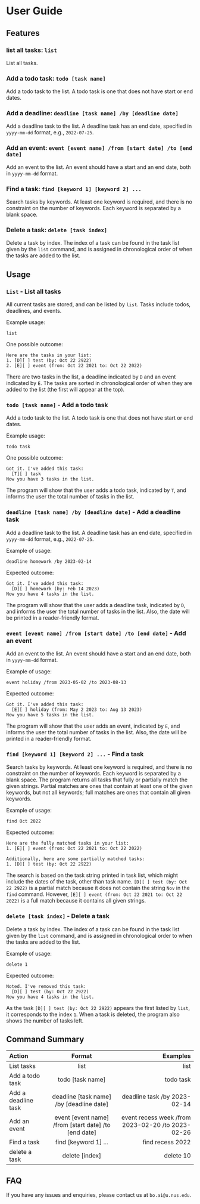 # User Guide

## Features 

### list all tasks: `list`

List all tasks.

### Add a todo task: `todo [task name]`

Add a todo task to the list. A todo task is one that does not have start or end dates. 

### Add a deadline: `deadline [task name] /by [deadline date]`

Add a deadline task to the list. A deadline task has an end date, specified in `yyyy-mm-dd` format, e.g., `2022-07-25`.

### Add an event: `event [event name] /from [start date] /to [end date]`

Add an event to the list. An event should have a start and an end date, both in `yyyy-mm-dd` format. 

### Find a task: `find [keyword 1] [keyword 2] ...`

Search tasks by keywords. At least one keyword is required, and there is no constraint on the number of keywords. Each
keyword is separated by a blank space. 

### Delete a task: `delete [task index]`

Delete a task by index. The index of a task can be found in the task list given by the `list` command, and is assigned
in chronological order of when the tasks are added to the list. 


## Usage

### `List` - List all tasks

All current tasks are stored, and can be listed by `list`. Tasks include todos, deadlines, and events.

Example usage: 

`list`

One possible outcome:

```
Here are the tasks in your list:
1. [D][ ] test (by: Oct 22 2922)
2. [E][ ] event (from: Oct 22 2021 to: Oct 22 2022)
```

There are two tasks in the list, a deadline indicated by `D` and an event indicated by `E`. The tasks are sorted
in chronological order of when they are added to the list (the first will appear at the top).

### `todo [task name]` - Add a todo task

Add a todo task to the list. A todo task is one that does not have start or end dates. 

Example usage:

`todo task`

One possible outcome:

```
Got it. I've added this task:
  [T][ ] task
Now you have 3 tasks in the list.
```

The program will show that the user adds a todo task, indicated by `T`, and informs the user the total number of tasks 
in the list.

### `deadline [task name] /by [deadline date]` - Add a deadline task

Add a deadline task to the list. A deadline task has an end date, specified in `yyyy-mm-dd` format, e.g., `2022-07-25`.

Example of usage:

`deadline homework /by 2023-02-14`

Expected outcome:

```
Got it. I've added this task:
  [D][ ] homework (by: Feb 14 2023)
Now you have 4 tasks in the list.
```

The program will show that the user adds a deadline task, indicated by `D`, and informs the user the total number of tasks
in the list. Also, the date will be printed in a reader-friendly format.

### `event [event name] /from [start date] /to [end date]` - Add an event

Add an event to the list. An event should have a start and an end date, both in `yyyy-mm-dd` format.

Example of usage:

`event holiday /from 2023-05-02 /to 2023-08-13`

Expected outcome:

```
Got it. I've added this task:
  [E][ ] holiday (from: May 2 2023 to: Aug 13 2023)
Now you have 5 tasks in the list.
```

The program will show that the user adds an event, indicated by `E`, and informs the user the total number of tasks
in the list. Also, the date will be printed in a reader-friendly format.

### `find [keyword 1] [keyword 2] ...` - Find a task

Search tasks by keywords. At least one keyword is required, and there is no constraint on the number of keywords. Each
keyword is separated by a blank space. The program returns all tasks that fully or partially match the given strings.
Partial matches are ones that contain at least one of the given keywords, but not all keywords; full matches are ones
that contain all given keywords.

Example of usage:

`find Oct 2022`

Expected outcome:

```
Here are the fully matched tasks in your list:
1. [E][ ] event (from: Oct 22 2021 to: Oct 22 2022)

Additionally, here are some partially matched tasks:
1. [D][ ] test (by: Oct 22 2922)
```

The search is based on the task string printed in task list, which might include the dates of the task, other than task
name. `[D][ ] test (by: Oct 22 2922)` is a partial match because it does not contain the string `Nov` in the `find` 
command. However, `[E][ ] event (from: Oct 22 2021 to: Oct 22 2022)` is a full match because it contains all given
strings. 

### `delete [task index]` - Delete a task

Delete a task by index. The index of a task can be found in the task list given by the `list` command, and is assigned
in chronological order to when the tasks are added to the list. 

Example of usage:

`delete 1`

Expected outcome:

```
Noted. I've removed this task:
  [D][ ] test (by: Oct 22 2922)
Now you have 4 tasks in the list.
```

As the task `[D][ ] test (by: Oct 22 2922)` appears the first listed by `list`, it corresponds to the index `1`. When
a task is deleted, the program also shows the number of tasks left.

## Command Summary
| Action              |                        Format                        |                                          Examples |
|:--------------------|:----------------------------------------------------:|--------------------------------------------------:|
| List tasks          |                         list                         |                                              list |
| Add a todo task     |                   todo [task name]                   |                                         todo task |
| Add a deadline task |       deadline [task name] /by [deadline date]       |                      deadline task /by 2023-02-14 |
| Add an event        | event [event name] /from [start date] /to [end date] | event recess week /from 2023-02-20 /to 2023-02-26 |
| Find a task         |                 find [keyword 1] ...                 |                                  find recess 2022 |
| delete a task       |                    delete [index]                    |                                         delete 10 |

## FAQ
If you have any issues and enquiries, please contact us at `bo.ai@u.nus.edu`.
